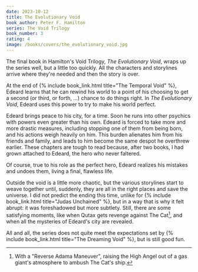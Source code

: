 ```yaml
---
date: 2023-10-12
title: The Evolutionary Void
book_author: Peter F. Hamilton
series: The Void Trilogy
book_number: 3
rating: 4
image: /books/covers/the_evolutionary_void.jpg
---
```


The final book in Hamilton's Void Trilogy, <cite class="book-title">The
Evolutionary Void</cite>, wraps up the series well, but a little too quickly.
All the characters and storylines arrive where they're needed and then the
story is over.

At the end of {% include book_link.html title="The Temporal Void" %}, Edeard
learns that he can rewind his world to a point of his choosing to get a second
(or third, or forth, ...) chance to do things right. In <cite
class="book-title">The Evolutionary Void</cite>, Edeard uses this power to try
to make his world perfect.

Edeard brings peace to his city, for a time. Soon he runs into other psychics
with powers even greater than his own. Edeard is forced to take more and more
drastic measures, including stopping one of them from being born, and his
actions weigh heavily on him. This burden alienates him from his friends and
family, and leads to him become the same despot he overthrew earlier. These
chapters are tough to read because, after two books, I had grown attached to
Edeard, the hero who never faltered.

Of course, true to his role as the perfect hero, Edeard realizes his mistakes
and undoes them, living a final, flawless life.

Outside the void is a little more chaotic, but the various storylines start to
weave together until, suddenly, they are all in the right places and save the
universe. I did not predict the ending this time, unlike for {% include
book_link.html title="Judas Unchained" %}, but in a way that is why it felt
abrupt: it was foreshadowed but more subtlety. Still, there are some
satisfying moments, like when Qutax gets revenge against The Cat[^adama], and when
all the mysteries of Edeard's city are revealed.

All and all, the series does not quite meet the expectations set by {% include
book_link.html title="The Dreaming Void" %}, but is still good fun.

[^adama]:
    With a "Reverse Adama Maneuver", raising the High Angel out of a gas
    giant's atmosphere to ambush The Cat's ship.
